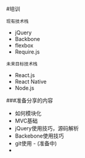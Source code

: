 #培训

`现有技术栈`

*	jQuery
*	Backbone
*	flexbox
*	Require.js

`未来目标技术栈`

*	React.js
*	React Native
*	Node.js



###准备分享的内容

*	如何模块化
*	MVC基础
*	jQuery使用技巧，源码解析
*	Backebone使用技巧
*	git使用 - (准备中)
*	